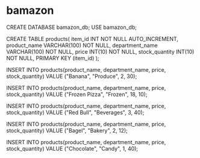 # bamazon

CREATE DATABASE bamazon_db;
USE bamazon_db;

CREATE TABLE products(
item_id INT NOT NULL AUTO_INCREMENT,
product_name VARCHAR(100) NOT NULL,
department_name VARCHAR(100) NOT NULL,
price INT(10) NOT NULL,
stock_quantity INT(10) NOT NULL,
PRIMARY KEY (item_id)
);

INSERT INTO products(product_name, department_name, price, stock_quantity)
VALUE ("Banana", "Produce", 2, 30);

INSERT INTO products(product_name, department_name, price, stock_quantity)
VALUE ("Frozen Pizza", "Frozen", 18, 10);

INSERT INTO products(product_name, department_name, price, stock_quantity)
VALUE ("Red Bull", "Beverages", 3, 40);

INSERT INTO products(product_name, department_name, price, stock_quantity)
VALUE ("Bagel", "Bakery", 2, 12);

INSERT INTO products(product_name, department_name, price, stock_quantity)
VALUE ("Chocolate", "Candy", 1, 40);